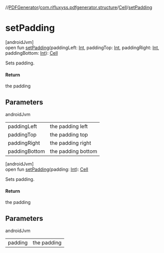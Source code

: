 //[PDFGenerator](../../../index.md)/[com.rifluxyss.pdfgenerator.structure](../index.md)/[Cell](index.md)/[setPadding](set-padding.md)

# setPadding

[androidJvm]\
open fun [setPadding](set-padding.md)(paddingLeft: [Int](https://kotlinlang.org/api/latest/jvm/stdlib/kotlin/-int/index.html), paddingTop: [Int](https://kotlinlang.org/api/latest/jvm/stdlib/kotlin/-int/index.html), paddingRight: [Int](https://kotlinlang.org/api/latest/jvm/stdlib/kotlin/-int/index.html), paddingBottom: [Int](https://kotlinlang.org/api/latest/jvm/stdlib/kotlin/-int/index.html)): [Cell](index.md)

Sets padding.

#### Return

the padding

## Parameters

androidJvm

| | |
|---|---|
| paddingLeft | the padding left |
| paddingTop | the padding top |
| paddingRight | the padding right |
| paddingBottom | the padding bottom |

[androidJvm]\
open fun [setPadding](set-padding.md)(padding: [Int](https://kotlinlang.org/api/latest/jvm/stdlib/kotlin/-int/index.html)): [Cell](index.md)

Sets padding.

#### Return

the padding

## Parameters

androidJvm

| | |
|---|---|
| padding | the padding |
